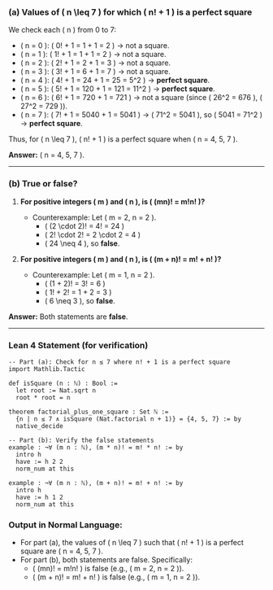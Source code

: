 ### (a) Values of \( n \leq 7 \) for which \( n! + 1 \) is a perfect square

We check each \( n \) from 0 to 7:

- \( n = 0 \): \( 0! + 1 = 1 + 1 = 2 \) → not a square.
- \( n = 1 \): \( 1! + 1 = 1 + 1 = 2 \) → not a square.
- \( n = 2 \): \( 2! + 1 = 2 + 1 = 3 \) → not a square.
- \( n = 3 \): \( 3! + 1 = 6 + 1 = 7 \) → not a square.
- \( n = 4 \): \( 4! + 1 = 24 + 1 = 25 = 5^2 \) → **perfect square**.
- \( n = 5 \): \( 5! + 1 = 120 + 1 = 121 = 11^2 \) → **perfect square**.
- \( n = 6 \): \( 6! + 1 = 720 + 1 = 721 \) → not a square (since \( 26^2 = 676 \), \( 27^2 = 729 \)).
- \( n = 7 \): \( 7! + 1 = 5040 + 1 = 5041 \) → \( 71^2 = 5041 \), so \( 5041 = 71^2 \) → **perfect square**.

Thus, for \( n \leq 7 \), \( n! + 1 \) is a perfect square when \( n = 4, 5, 7 \).

**Answer:** \( n = 4, 5, 7 \).

---

### (b) True or false?
1. **For positive integers \( m \) and \( n \), is \( (mn)! = m!n! \)?**
   - Counterexample: Let \( m = 2, n = 2 \).
     - \( (2 \cdot 2)! = 4! = 24 \)
     - \( 2! \cdot 2! = 2 \cdot 2 = 4 \)
     - \( 24 \neq 4 \), so **false**.

2. **For positive integers \( m \) and \( n \), is \( (m + n)! = m! + n! \)?**
   - Counterexample: Let \( m = 1, n = 2 \).
     - \( (1 + 2)! = 3! = 6 \)
     - \( 1! + 2! = 1 + 2 = 3 \)
     - \( 6 \neq 3 \), so **false**.

**Answer:** Both statements are **false**.

---

### Lean 4 Statement (for verification)

```lean
-- Part (a): Check for n ≤ 7 where n! + 1 is a perfect square
import Mathlib.Tactic

def isSquare (n : ℕ) : Bool :=
  let root := Nat.sqrt n
  root * root = n

theorem factorial_plus_one_square : Set ℕ :=
  {n | n ≤ 7 ∧ isSquare (Nat.factorial n + 1)} = {4, 5, 7} := by
  native_decide

-- Part (b): Verify the false statements
example : ¬∀ (m n : ℕ), (m * n)! = m! * n! := by
  intro h
  have := h 2 2
  norm_num at this

example : ¬∀ (m n : ℕ), (m + n)! = m! + n! := by
  intro h
  have := h 1 2
  norm_num at this
```

### Output in Normal Language:
- For part (a), the values of \( n \leq 7 \) such that \( n! + 1 \) is a perfect square are \( n = 4, 5, 7 \).
- For part (b), both statements are false. Specifically:
  - \( (mn)! = m!n! \) is false (e.g., \( m = 2, n = 2 \)).
  - \( (m + n)! = m! + n! \) is false (e.g., \( m = 1, n = 2 \)).